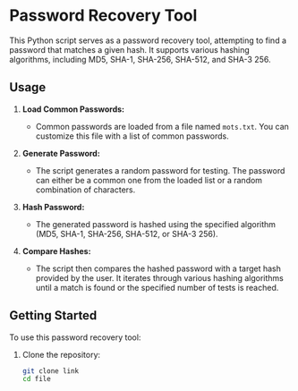 # Password Recovery Tool

This Python script serves as a password recovery tool, attempting to find a password that matches a given hash. It supports various hashing algorithms, including MD5, SHA-1, SHA-256, SHA-512, and SHA-3 256.

## Usage

1. **Load Common Passwords:**
   - Common passwords are loaded from a file named `mots.txt`. You can customize this file with a list of common passwords.

2. **Generate Password:**
   - The script generates a random password for testing. The password can either be a common one from the loaded list or a random combination of characters.

3. **Hash Password:**
   - The generated password is hashed using the specified algorithm (MD5, SHA-1, SHA-256, SHA-512, or SHA-3 256).

4. **Compare Hashes:**
   - The script then compares the hashed password with a target hash provided by the user. It iterates through various hashing algorithms until a match is found or the specified number of tests is reached.

## Getting Started

To use this password recovery tool:

1. Clone the repository:

   ```bash
   git clone link
   cd file
